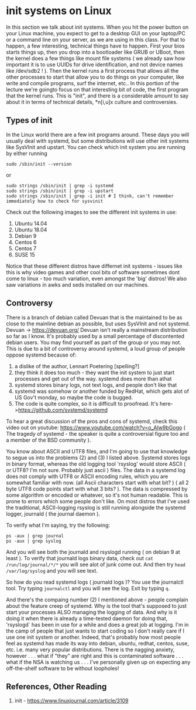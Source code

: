 # init systems on Linux

In this section we talk about init systems. When you hit the power button on your Linux machine, you expect to get to a desktop
GUI on your laptop/PC or a command line on your server, as we are using in this class. For that to happen, a few interesting, 
technical things have to happen. First your bios starts things up, then you drop into a bootloader like GRUB or UBoot, then the
kernel does a few things like mount file systems ( we already saw how important it is to use UUIDs for drive identification, and 
not device names like /dev/sdb2 ! ). Then the kernel runs a first process that allows all the other processes to start that allow
you to do things on your computer, like write and compile programs, surf the internet, etc.. In this portion of the lecture
we're goingto focus on that interesting bit of code, the first program that the kernel runs. This is "init", and there is a 
considerable amount to say about it in terms of technical details, *n[i,u]x culture and controversies.

## Types of init
In the Linux world there are a few init programs around. These days you will usually deal with systemd, but some distributions
will use other init systems like SysVInit and upstart. You can check which init system you are running by either running

```
sudo /sbin/init --version
```

or

```
sudo strings /sbin/init | grep -i systemd
sudo strings /sbin/init | grep -i upstart
sudo strings /sbin/init | grep -i init # I think, can't remember immediately how to check for sysvinit
```

Check out the following images to see the different init systems in use:
1. Ubuntu 14.04
2. Ubuntu 18.04
3. Debian 9
4. Centos 6
5. Centos 7
6. SUSE 15

Notice that these different distros have differnet init systems - issues like this is why video games and other cool bits of
software sometimes dont come to linux - too much variation, even amongst the 'big' distros! We also saw variations in 
awks and seds installed on our machines.

## Controversy
There is a branch of debian called Devuan that is the maintained to be as close to the mainline debian as possible, but
uses SysVInit and not systemd.
Devuan -> https://devuan.org/
Devuan isn't really a mainstream distribution so far as I know. It's probably used by a small percentage of discontented
debian users. You may find yourself as part of the group or you may not.
This is due to a bit of controversy around systemd, a loud group of people oppose systemd because of:
1. a dislike of the author, Lennart Poetering [spelling?]
2. they think it does too much - they want the init system to just start processes and get out of the way. systemd does more than athat
3. systemd stores binary logs, not text logs, and people don't like that
4. systemd was somehow or another funded by RedHat, which gets alot of US Gov't monday, so maybe the code is bugged.
5. The code is quite complex, so it is difficult to proofread.  It's here->https://github.com/systemd/systemd

To hear a great discussion of the pros and cons of systemd, check this video out on youtube: https://www.youtube.com/watch?v=o_AIw9bGogo
( The tragedy of systemd - the speaker is quite a controversial figure too and a member of the BSD community ).

You know about ASCII and UTF8 files, and I'm going to use that knowledge to segue us into the problems (2) and (3) I listed above. 
Systemd stores logs in binary format, whereas the old logging tool 'rsyslog' would store ASCII ( or UTF8? I'm not sure. Probably just ascii )
files.
The data in a systemd log does not comply with UTF8 or ASCII encoding rules, which you are somewhat familiar with now.
(all Ascii characters start with what bit? ) ( all 2 byte UTF8 code points start with what 3 bits? ). The data is compressed by some
algorithm or encoded or whatever, so it's not human readable. This is prone to errors which some people don't like. On most distros
that I've used the traditional, ASCII-logging rsyslog is still running alongside the systemd logger, journald ( the journal
daemon ).

To verify what I'm saying, try the following:

```
ps -aux | grep journal
ps -aux | grep syslog
```

And you will see both the journald and rsyslogd running ( on debian 9 at least ). To verify that journald logs binary data, 
check out `cat /run/log/journal/*/*`
you will see alot of junk come out. And then try `head /var/log/syslog` and you will see text. 

So how do you read systemd logs ( journald logs )? You use the journalctl tool. Try typing `journalctl` and you will see the log.
Exit by typing `q`.

And there's the compaing number (2) I mentioned above - people complain about the feature creep of systemd. Why is the tool that's 
supposed to just start your processes ALSO managing the logging of data. And why is it doing it when there is already a time-tested
daemon for doing that, 'rsyslogd` has been in use for a while and does a great job at logging. I'm in the camp of people
that just wants to start coding so I don't really care if I use one init system or another. Indeed, that's probably how most
people feel as systemd has made its way into debian, ubuntu, redhat, centos, suse, etc. i.e. many very popular distributions. 
There is the nagging anxiety, however . . . what if "they" are right and this is contaminated software . . . what if the NSA
is watching us . . . I've personally given up on expecting any off-the-shelf software to be without loopholes!

## References, Other Reading
1. init - https://www.linuxjournal.com/article/3109



